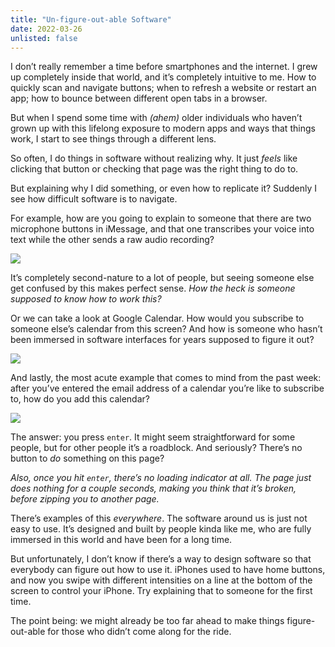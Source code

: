 ```yaml
---
title: "Un-figure-out-able Software"
date: 2022-03-26
unlisted: false
---
```


I don’t really remember a time before smartphones and the internet. I grew up completely inside that world, and it’s completely intuitive to me. How to quickly scan and navigate buttons; when to refresh a website or restart an app; how to bounce between different open tabs in a browser.

But when I spend some time with _(ahem)_ older individuals who haven’t grown up with this lifelong exposure to modern apps and ways that things work, I start to see things through a different lens.

So often, I do things in software without realizing why. It just _feels_ like clicking that button or checking that page was the right thing to do to.

But explaining why I did something, or even how to replicate it? Suddenly I see how difficult software is to navigate.

For example, how are you going to explain to someone that there are two microphone buttons in iMessage, and that one transcribes your voice into text while the other sends a raw audio recording?

![](/posts/software-and-elders/IMG_B4429681E7F7-1-1.jpeg)

It’s completely second-nature to a lot of people, but seeing someone else get confused by this makes perfect sense. _How the heck is someone supposed to know how to work this?_

Or we can take a look at Google Calendar. How would you subscribe to someone else’s calendar from this screen? And how is someone who hasn’t been immersed in software interfaces for years supposed to figure it out?

![](/posts/software-and-elders/CleanShot-2022-03-26-at-21.06.15@2x.png)

And lastly, the most acute example that comes to mind from the past week: after you’ve entered the email address of a calendar you’re like to subscribe to, how do you add this calendar?

![](/posts/software-and-elders/CleanShot-2022-03-26-at-21.08.06@2x.png)

The answer: you press `enter`. It might seem straightforward for some people, but for other people it’s a roadblock. And seriously? There’s no button to _do_ something on this page?

_Also, once you hit `enter`, there’s no loading indicator at all. The page just does nothing for a couple seconds, making you think that it’s broken, before zipping you to another page._

There’s examples of this _everywhere_. The software around us is just not easy to use. It’s designed and built by people kinda like me, who are fully immersed in this world and have been for a long time.

But unfortunately, I don’t know if there’s a way to design software so that everybody can figure out how to use it. iPhones used to have home buttons, and now you swipe with different intensities on a line at the bottom of the screen to control your iPhone. Try explaining that to someone for the first time.

The point being: we might already be too far ahead to make things figure-out-able for those who didn’t come along for the ride.
